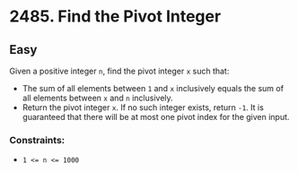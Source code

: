# 2485. Find the Pivot Integer

## Easy

Given a positive integer `n`, find the pivot integer `x` such that:

- The sum of all elements between `1` and `x` inclusively equals the sum of all elements between `x` and `n`
  inclusively.
- Return the pivot integer `x`. If no such integer exists, return `-1`. It is guaranteed that there will be at most one
  pivot index for the given input.

### Constraints:

- `1 <= n <= 1000`
